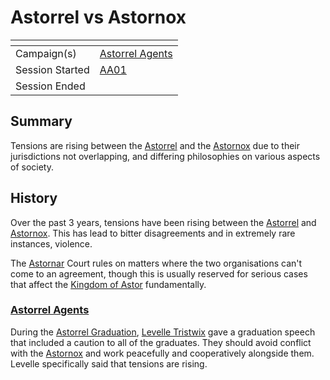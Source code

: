 # Astorrel vs Astornox

| []() | |
| --- | --- |
| Campaign(s) | [Astorrel Agents](../README.md) |
| Session Started | [AA01](../sessions/AA01.md) |
| Session Ended | |

## Summary

Tensions are rising between the [Astorrel](../../../astarus/civilisations/kingdom-of-astor/organisations/astorrel/astorrel.md) and the [Astornox](../../../astarus/civilisations/kingdom-of-astor/organisations/astornox.md) due to their jurisdictions not overlapping, and differing philosophies on various aspects of society.

## History

Over the past 3 years, tensions have been rising between the [Astorrel](../../../astarus/civilisations/kingdom-of-astor/organisations/astorrel/astorrel.md) and [Astornox](../../../astarus/civilisations/kingdom-of-astor/organisations/astornox.md). This has lead to bitter disagreements and in extremely rare instances, violence.

The [Astornar](../../../astarus/civilisations/kingdom-of-astor/organisations/astornar.md) Court rules on matters where the two organisations can't come to an agreement, though this is usually reserved for serious cases that affect the [Kingdom of Astor](../../../astarus/civilisations/kingdom-of-astor/README.md) fundamentally.

### [Astorrel Agents](../README.md)

During the [Astorrel Graduation](astorrel-graduation.md), [Levelle Tristwix](../../../astarus/people/levelle-tristwix.md) gave a graduation speech that included a caution to all of the graduates. They should avoid conflict with the [Astornox](../../../astarus/civilisations/kingdom-of-astor/organisations/astornox.md) and work peacefully and cooperatively alongside them. Levelle specifically said that tensions are rising.
